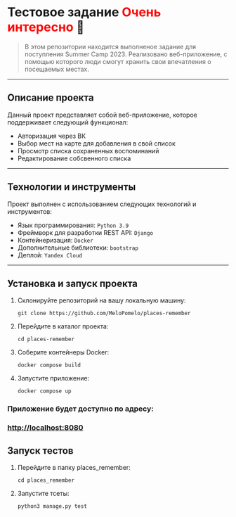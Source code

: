 # Тестовое задание <span style="color:red">Очень интересно</span> 🎉

> В этом репозитории находится выполненое задание для поступления Summer Camp 2023. Реализовано веб-приложение, с помощью которого люди смогут хранить свои впечатления о посещаемых местах.

---

## Описание проекта

Данный проект представляет собой веб-приложение, которое поддерживает следующий функционал:

+ Авторизация через ВК
+ Выбор мест на карте для добавления в свой список
+ Просмотр списка сохраненных воспоминаний
+ Редактирование собсвенного списка

---

## Технологии и инструменты

Проект выполнен с использованием следующих технологий и инструментов:

+ Язык программирования: `Python 3.9`
+ Фреймворк для разработки REST API: `Django `
+ Контейнеризация: `Docker`
+ Дополнительные библиотеки: `bootstrap`
+ Деплой: `Yandex Cloud`

---

## Установка и запуск проекта
1. Склонируйте репозиторий на вашу локальную машину:
    ```
    git clone https://github.com/MeloPomelo/places-remember
    ```
2. Перейдите в каталог проекта:
    ```
    cd places-remember
    ```
3. Cоберите контейнеры Docker:
    ```
    docker compose build
    ```
4. Запустите приложение:
    ```
    docker compose up
    ```
### Приложение будет доступно по адресу: 

### [http://localhost:8080](http://localhost:8080)

## Запуск тестов
1. Перейдите в папку places_remember:
    ```
    cd places_remember
    ```
2. Запустите тсеты:
    ```
    python3 manage.py test 
    ```



